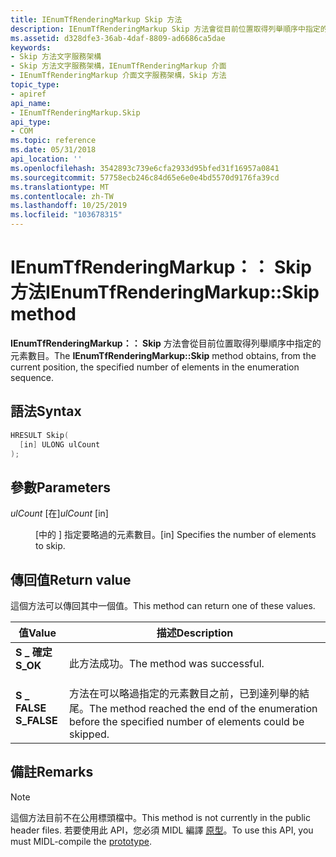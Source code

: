 ```yaml
---
title: IEnumTfRenderingMarkup Skip 方法
description: IEnumTfRenderingMarkup Skip 方法會從目前位置取得列舉順序中指定的元素數目。
ms.assetid: d328dfe3-36ab-4daf-8809-ad6686ca5dae
keywords:
- Skip 方法文字服務架構
- Skip 方法文字服務架構，IEnumTfRenderingMarkup 介面
- IEnumTfRenderingMarkup 介面文字服務架構，Skip 方法
topic_type:
- apiref
api_name:
- IEnumTfRenderingMarkup.Skip
api_type:
- COM
ms.topic: reference
ms.date: 05/31/2018
api_location: ''
ms.openlocfilehash: 3542893c739e6cfa2933d95bfed31f16957a0841
ms.sourcegitcommit: 57758ecb246c84d65e6e0e4bd5570d9176fa39cd
ms.translationtype: MT
ms.contentlocale: zh-TW
ms.lasthandoff: 10/25/2019
ms.locfileid: "103678315"
---
```

# <a name="ienumtfrenderingmarkupskip-method"></a><span data-ttu-id="42f21-106">IEnumTfRenderingMarkup：： Skip 方法</span><span class="sxs-lookup"><span data-stu-id="42f21-106">IEnumTfRenderingMarkup::Skip method</span></span>

<span data-ttu-id="42f21-107">**IEnumTfRenderingMarkup：： Skip** 方法會從目前位置取得列舉順序中指定的元素數目。</span><span class="sxs-lookup"><span data-stu-id="42f21-107">The **IEnumTfRenderingMarkup::Skip** method obtains, from the current position, the specified number of elements in the enumeration sequence.</span></span>

## <a name="syntax"></a><span data-ttu-id="42f21-108">語法</span><span class="sxs-lookup"><span data-stu-id="42f21-108">Syntax</span></span>


```C++
HRESULT Skip(
  [in] ULONG ulCount
);
```



## <a name="parameters"></a><span data-ttu-id="42f21-109">參數</span><span class="sxs-lookup"><span data-stu-id="42f21-109">Parameters</span></span>

<dl> <dt>

<span data-ttu-id="42f21-110">*ulCount* \[在\]</span><span class="sxs-lookup"><span data-stu-id="42f21-110">*ulCount* \[in\]</span></span>
</dt> <dd>

<span data-ttu-id="42f21-111">\[中的 \] 指定要略過的元素數目。</span><span class="sxs-lookup"><span data-stu-id="42f21-111">\[in\] Specifies the number of elements to skip.</span></span>

</dd> </dl>

## <a name="return-value"></a><span data-ttu-id="42f21-112">傳回值</span><span class="sxs-lookup"><span data-stu-id="42f21-112">Return value</span></span>

<span data-ttu-id="42f21-113">這個方法可以傳回其中一個值。</span><span class="sxs-lookup"><span data-stu-id="42f21-113">This method can return one of these values.</span></span>



| <span data-ttu-id="42f21-114">值</span><span class="sxs-lookup"><span data-stu-id="42f21-114">Value</span></span>                                                                                   | <span data-ttu-id="42f21-115">描述</span><span class="sxs-lookup"><span data-stu-id="42f21-115">Description</span></span>                                                                                                        |
|-----------------------------------------------------------------------------------------|--------------------------------------------------------------------------------------------------------------------|
| <dl> <span data-ttu-id="42f21-116"><dt>**S \_ 確定**</dt></span><span class="sxs-lookup"><span data-stu-id="42f21-116"><dt>**S\_OK**</dt></span></span> </dl>    | <span data-ttu-id="42f21-117">此方法成功。</span><span class="sxs-lookup"><span data-stu-id="42f21-117">The method was successful.</span></span><br/>                                                                              |
| <dl> <span data-ttu-id="42f21-118"><dt>**S \_ FALSE**</dt></span><span class="sxs-lookup"><span data-stu-id="42f21-118"><dt>**S\_FALSE**</dt></span></span> </dl> | <span data-ttu-id="42f21-119">方法在可以略過指定的元素數目之前，已到達列舉的結尾。</span><span class="sxs-lookup"><span data-stu-id="42f21-119">The method reached the end of the enumeration before the specified number of elements could be skipped.</span></span><br/> |



 

## <a name="remarks"></a><span data-ttu-id="42f21-120">備註</span><span class="sxs-lookup"><span data-stu-id="42f21-120">Remarks</span></span>

> [!Note]  
> <span data-ttu-id="42f21-121">這個方法目前不在公用標頭檔中。</span><span class="sxs-lookup"><span data-stu-id="42f21-121">This method is not currently in the public header files.</span></span> <span data-ttu-id="42f21-122">若要使用此 API，您必須 MIDL 編譯 [原型](prototypes.md)。</span><span class="sxs-lookup"><span data-stu-id="42f21-122">To use this API, you must MIDL-compile the [prototype](prototypes.md).</span></span>

 

 

 





